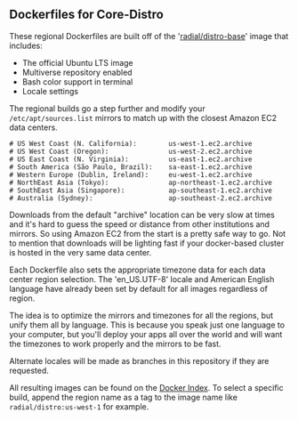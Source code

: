 ## Dockerfiles for Core-Distro

These regional Dockerfiles are built off of the
'[radial/distro-base](https://github.com/radial/core-distro-base)' image that includes:

* The official Ubuntu LTS image
* Multiverse repository enabled
* Bash color support in terminal
* Locale settings

The regional builds go a step further and modify your `/etc/apt/sources.list`
mirrors to match up with the closest Amazon EC2 data centers.

    # US West Coast (N. California):        us-west-1.ec2.archive
    # US West Coast (Oregon):               us-west-2.ec2.archive
    # US East Coast (N. Virginia):          us-east-1.ec2.archive
    # South America (São Paulo, Brazil):    sa-east-1.ec2.archive
    # Western Europe (Dublin, Ireland):     eu-west-1.ec2.archive
    # NorthEast Asia (Tokyo):               ap-northeast-1.ec2.archive
    # SouthEast Asia (Singapore):           ap-southeast-1.ec2.archive
    # Australia (Sydney):                   ap-southeast-2.ec2.archive

Downloads from the default "archive" location can be very slow at times and it's
hard to guess the speed or distance from other institutions and mirrors. So
using Amazon EC2 from the start is a pretty safe way to go. Not to mention that
downloads will be lighting fast if your docker-based cluster is hosted in the
very same data center.

Each Dockerfile also sets the appropriate timezone data for each data center
region selection. The 'en_US.UTF-8' locale and American English language
have already been set by default for all images regardless of region.

The idea is to optimize the mirrors and timezones for all the regions, but unify
them all by language. This is because you speak just one language to your
computer, but you'll deploy your apps all over the world and will want the
timezones to work properly and the mirrors to be fast.

Alternate locales will be made as branches in this repository if they are
requested.

All resulting images can be found on the [Docker
Index](https://index.docker.io/u/radial/distro/). To select a specific build,
append the region name as a tag to the image name like `radial/distro:us-west-1`
for example.
